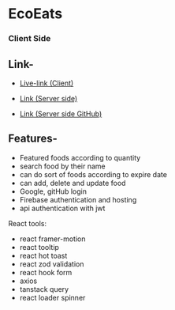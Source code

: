 # EcoEats
### Client Side

## Link-
- [Live-link (Client)](https://ecoeats-foodsharing.web.app/)
- [Link (Server side)](https://ecoeats-server.vercel.app/)

- [Link (Server side GitHub)](https://github.com/Porgramming-Hero-web-course/b9a11-server-side-paradox-99)


## Features-
- Featured foods according to quantity
- search food by their name
- can do sort of foods according to expire date
- can add, delete and update food
- Google, gitHub login
- Firebase authentication and hosting
- api authentication with jwt

React tools: 
- react framer-motion
- react tooltip
- react hot toast
- react zod validation
- react hook form
- axios
- tanstack query
- react loader spinner


